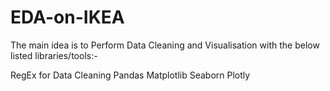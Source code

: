 # EDA-on-IKEA


The main idea is to Perform Data Cleaning and Visualisation with the below listed libraries/tools:-

  RegEx for Data Cleaning
  Pandas
  Matplotlib
  Seaborn
  Plotly
